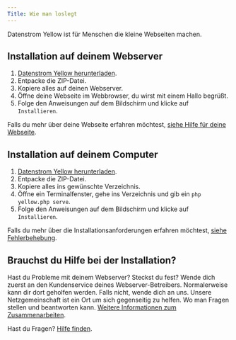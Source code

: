 ```yaml
---
Title: Wie man loslegt
---
```

Datenstrom Yellow ist für Menschen die kleine Webseiten machen.

## Installation auf deinem Webserver

1. [Datenstrom Yellow herunterladen](https://github.com/datenstrom/yellow/archive/refs/heads/main.zip).
2. Entpacke die ZIP-Datei.
3. Kopiere alles auf deinen Webserver.
4. Öffne deine Webseite im Webbrowser, du wirst mit einem Hallo begrüßt.
5. Folge den Anweisungen auf dem Bildschirm und klicke auf `Installieren`.

Falls du mehr über deine Webseite erfahren möchtest, [siehe Hilfe für deine Webseite](.).

## Installation auf deinem Computer

1. [Datenstrom Yellow herunterladen](https://github.com/datenstrom/yellow/archive/refs/heads/main.zip).
2. Entpacke die ZIP-Datei. 
3. Kopiere alles ins gewünschte Verzeichnis.
4. Öffne ein Terminalfenster, gehe ins Verzeichnis und gib ein `php yellow.php serve`.
5. Folge den Anweisungen auf dem Bildschirm und klicke auf `Installieren`.

Falls du mehr über die Installationsanforderungen erfahren möchtest, [siehe Fehlerbehebung](troubleshooting).

## Brauchst du Hilfe bei der Installation?

Hast du Probleme mit deinem Webserver? Steckst du fest? Wende dich zuerst an den Kundenservice deines Webserver-Betreibers. Normalerweise kann dir dort geholfen werden. Falls nicht, wende dich an uns. Unsere Netzgemeinschaft ist ein Ort um sich gegenseitig zu helfen. Wo man Fragen stellen und beantworten kann. [Weitere Informationen zum Zusammenarbeiten](contributing-guidelines).

Hast du Fragen? [Hilfe finden](.).

